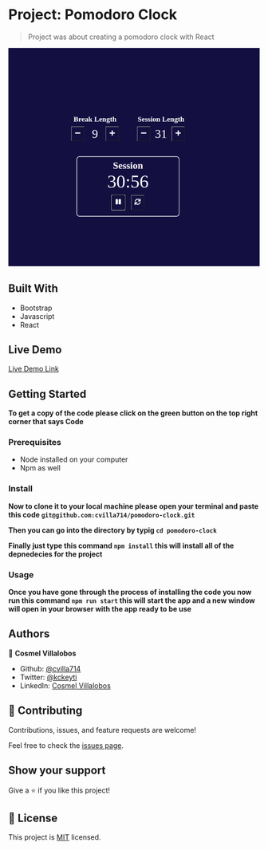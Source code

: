 # Project: Pomodoro Clock

> Project was about creating a pomodoro clock with React

![screenshot](./app_screenshot.png)

## Built With

- Bootstrap
- Javascript
- React

## Live Demo

[Live Demo Link](https://cvilla714.github.io/pomodoro-clock/)

## Getting Started

**To get a copy of the code please click on the green button on the top right corner that says Code**

### Prerequisites

- Node installed on your computer
- Npm as well

### Install

**Now to clone it to your local machine please open your terminal and paste this code `git@github.com:cvilla714/pomodoro-clock.git`**

**Then you can go into the directory by typig `cd pomodoro-clock `**

**Finally just type this command `npm install` this will install all of the depnedecies for the project**

### Usage

**Once you have gone through the process of installing the code you now run this command `npm run start` this will start the app and a new window will open in your browser with the app ready to be use**

## Authors

👤 **Cosmel Villalobos**

- Github: [@cvilla714](https://github.com/cvilla714)
- Twitter: [@kckeyti](https://twitter.com/kckeyti)
- LinkedIn: [Cosmel Villalobos](https://www.linkedin.com/in/cosvilla/)

## 🤝 Contributing

Contributions, issues, and feature requests are welcome!

Feel free to check the [issues page](https://github.com/cvilla714/pomodoro-clock/pulls).

## Show your support

Give a ⭐️ if you like this project!

## 📝 License

This project is [MIT]() licensed.
